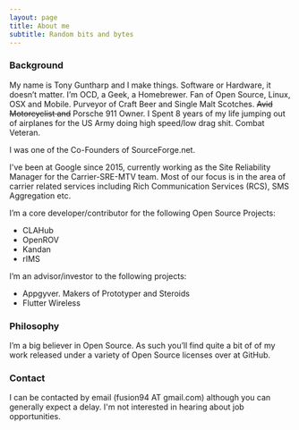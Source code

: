 ```yaml
---
layout: page
title: About me
subtitle: Random bits and bytes
---
```


### Background

My name is Tony Guntharp and I make things. Software or Hardware, it doesn’t matter. I’m OCD, a Geek, a Homebrewer. Fan of Open Source, Linux, OSX and Mobile. Purveyor of Craft Beer and Single Malt Scotches. <del>Avid Motorcyclist and</del> Porsche 911 Owner. I Spent 8 years of my life jumping out of airplanes for the US Army doing high speed/low drag shit. Combat Veteran.

I was one of the Co-Founders of SourceForge.net.

I've been at Google since 2015, currently working as the Site Reliability Manager for the Carrier-SRE-MTV team. Most of our focus is in the area of carrier related services including Rich Communication Services (RCS), SMS Aggregation etc.

I’m a core developer/contributor for the following Open Source Projects:

* CLAHub
* OpenROV
* Kandan
* rIMS


I’m an advisor/investor to the following projects:

* Appgyver. Makers of Prototyper and Steroids
* Flutter Wireless

### Philosophy

I’m a big believer in Open Source. As such you’ll find quite a bit of of my work released under a variety of Open Source licenses over at GitHub.

### Contact

I can be contacted by email (fusion94 AT gmail.com)  although you can generally expect a delay. I'm not interested in hearing about job opportunities.
